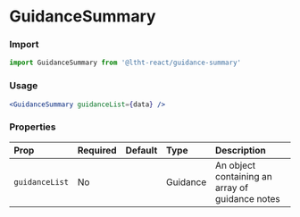 # GuidanceSummary

<!-- STORY -->

### Import

```js
import GuidanceSummary from '@ltht-react/guidance-summary'
```

### Usage

```jsx
<GuidanceSummary guidanceList={data} />
```

### Properties

| Prop           | Required | Default | Type     | Description                                     |
| :------------- | :------- | :------ | :------- | :---------------------------------------------- |
| `guidanceList` | No       |         | Guidance | An object containing an array of guidance notes |

